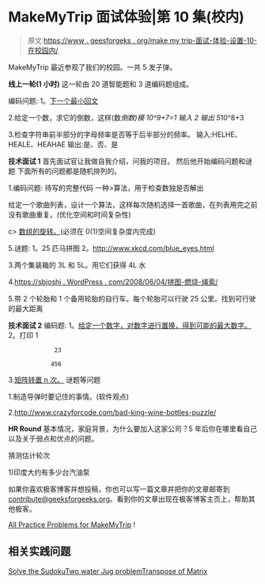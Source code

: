 # MakeMyTrip 面试体验|第 10 集(校内)

> 原文:[https://www . geesforgeks . org/make my trip-面试-体验-设置-10-在校园内/](https://www.geeksforgeeks.org/makemytrip-interview-experience-set-10-on-campus/)

MakeMyTrip 最近参观了我们的校园。一共 5 发子弹。

**线上一轮(1 小时)**
这一轮由 20 道智能题和 3 道编码题组成。

编码问题:
1。[下一个最小回文](https://practice.geeksforgeeks.org/problems/next-greater-even-number/0)

2.给定一个数，求它的倒数，这样(数*倒数)模 10^9+7=1
输入 2
输出 5*10^8+3

3.检查字符串前半部分的字母频率是否等于后半部分的频率。
输入:HELHE、HEALE、HEAHAE
输出:是、否、是

**技术面试 1**
首先面试官让我做自我介绍，问我的项目。
然后他开始编码问题和谜题
下面所有的问题都是随机排列的。

1.编码问题:
待写的完整代码
一种>算法，用于检查数独是否解出

给定一个歌曲列表，设计一个算法，这样每次随机选择一首歌曲，在列表用完之前没有歌曲重复。(优化空间和时间复杂性)

c> [数组的旋转。](https://practice.geeksforgeeks.org/problems/rotate-and-delete/0)(必须在 0(1)空间复杂度内完成)

5.谜题:
1。25 匹马拼图
2。http://www.xkcd.com/blue_eyes.html

3.两个集装箱的 3L 和 5L。用它们获得 4L 水

4.[https://sbjoshi . WordPress . com/2008/06/04/拼图-燃烧-绳索/](https://sbjoshi.wordpress.com/2008/06/04/puzzle-burning-ropes/)

5.带 2 个轮胎和 1 个备用轮胎的自行车。每个轮胎可以行驶 25 公里。找到可行驶的最大距离

**技术面试 2**
编码题:
1。[给定一个数字，对数字进行置换，得到可能的最大数字。](https://practice.geeksforgeeks.org/problems/largest-number-formed-from-an-array/0)
2。打印 1

```
             23

            456
```

3.[矩阵转置 n 次。](https://practice.geeksforgeeks.org/problems/transpose-of-matrix/0)
谜题等问题

1.制造导弹时要记住的事情。(软件观点)

2.http://www.crazyforcode.com/bad-king-wine-bottles-puzzle/

**HR Round**
基本情况，家庭背景，为什么要加入这家公司？5 年后你在哪里看自己
以及关于弱点和优点的问题。

猜测估计轮次

1)印度大约有多少台汽油泵

如果你喜欢极客博客并想投稿，你也可以写一篇文章并把你的文章邮寄到 contribute@geeksforgeeks.org。看到你的文章出现在极客博客主页上，帮助其他极客。

[All Practice Problems for MakeMyTrip](https://practice.geeksforgeeks.org/company/MakeMyTrip/) !

## 相关实践问题

[Solve the Sudoku](https://practice.geeksforgeeks.org/problems/solve-the-sudoku/0)[Two water Jug problem](https://practice.geeksforgeeks.org/problems/two-water-jug-problem/0)[Transpose of Matrix](https://practice.geeksforgeeks.org/problems/transpose-of-matrix/0)